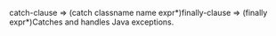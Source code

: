 catch-clause => (catch classname name expr*)finally-clause => (finally expr*)Catches and handles Java exceptions.